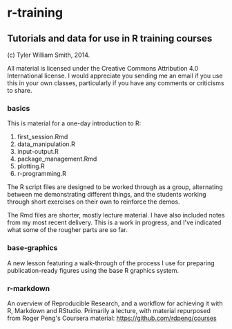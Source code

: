 r-training
==========

Tutorials and data for use in R training courses
----

(c) Tyler William Smith, 2014.

All material is licensed under the Creative Commons Attribution 4.0
International license. I would appreciate you sending me an email if you
use this in your own classes, particularly if you have any comments or
criticisms to share.


### basics

This is material for a one-day introduction to R:

1. first_session.Rmd
2. data_manipulation.R
3. input-output.R
4. package_management.Rmd
5. plotting.R
6. r-programming.R

The R script files are designed to be worked through as a group,
alternating between me demonstrating different things, and the students
working through short exercises on their own to reinforce the demos.

The Rmd files are shorter, mostly lecture material. I have also included
notes from my most recent delivery. This is a work in progress, and I've
indicated what some of the rougher parts are so far.

### base-graphics

A new lesson featuring a walk-through of the process I use for preparing
publication-ready figures using the base R graphics system.

### r-markdown

An overview of Reproducible Research, and a workflow for achieving it
with R, Markdown and RStudio. Primarily a lecture, with material
repurposed from Roger Peng's Coursera material:
https://github.com/rdpeng/courses

